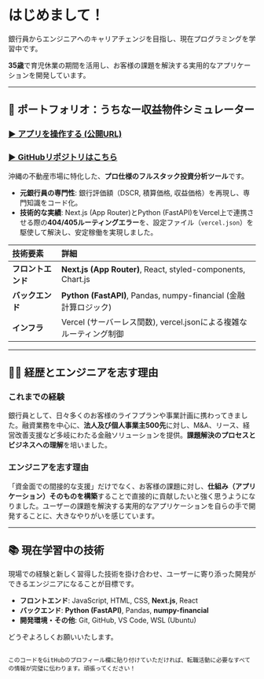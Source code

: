 # はじめまして！

銀行員からエンジニアへのキャリアチェンジを目指し、現在プログラミングを学習中です。

**35歳**で育児休業の期間を活用し、お客様の課題を解決する実用的なアプリケーションを開発しています。

---

## 🏡 ポートフォリオ：うちなー収益物件シミュレーター

### [▶ アプリを操作する (公開URL)](https://uchina-investment-sim-te39-git-main-ks-projects-b391e0c2.vercel.app/)
### [▶ GitHubリポジトリはこちら](https://github.com/k213009/uchina-investment-sim)

沖縄の不動産市場に特化した、**プロ仕様のフルスタック投資分析ツール**です。

* **元銀行員の専門性**: 銀行評価額（DSCR, 積算価格, 収益価格）を再現し、専門知識をコード化。
* **技術的な実績**: Next.js (App Router)とPython (FastAPI)をVercel上で連携させる際の**404/405ルーティングエラー**を、設定ファイル（`vercel.json`）を駆使して解決し、安定稼働を実現しました。

| 技術要素 | 詳細 |
| :--- | :--- |
| **フロントエンド** | **Next.js (App Router)**, React, styled-components, Chart.js |
| **バックエンド** | **Python (FastAPI)**, Pandas, numpy-financial (金融計算ロジック) |
| **インフラ** | Vercel (サーバーレス関数), vercel.jsonによる複雑なルーティング制御 |

---

## 🧑‍💼 経歴とエンジニアを志す理由

### これまでの経験
銀行員として、日々多くのお客様のライフプランや事業計画に携わってきました。融資業務を中心に、**法人及び個人事業主500先**に対し、M&A、リース、経営改善支援など多岐にわたる金融ソリューションを提供。**課題解決のプロセスとビジネスへの理解**を培いました。

### エンジニアを志す理由
「資金面での間接的な支援」だけでなく、お客様の課題に対し、**仕組み（アプリケーション）そのものを構築**することで直接的に貢献したいと強く思うようになりました。ユーザーの課題を解決する実用的なアプリケーションを自らの手で開発することに、大きなやりがいを感じています。

---

## 📚 現在学習中の技術

現場での経験と新しく習得した技術を掛け合わせ、ユーザーに寄り添った開発ができるエンジニアになることが目標です。

* **フロントエンド**: JavaScript, HTML, CSS, **Next.js**, React
* **バックエンド**: **Python (FastAPI)**, Pandas, **numpy-financial**
* **開発環境・その他**: Git, GitHub, VS Code, WSL (Ubuntu)

どうぞよろしくお願いいたします。
```eof

このコードをGitHubのプロフィール欄に貼り付けていただければ、転職活動に必要なすべての情報が完璧に伝わります。頑張ってください！
